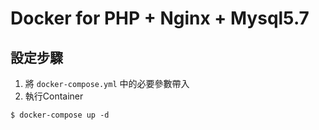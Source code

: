 # Docker for PHP + Nginx + Mysql5.7

## 設定步驟

1. 將 `docker-compose.yml` 中的必要參數帶入
2. 執行Container
```
$ docker-compose up -d
```
